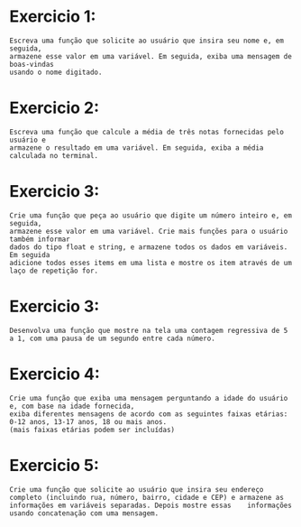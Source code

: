 	
# Exercicio 1:
    Escreva uma função que solicite ao usuário que insira seu nome e, em seguida,
	armazene esse valor em uma variável. Em seguida, exiba uma mensagem de boas-vindas
	usando o nome digitado.

# Exercicio 2:
	Escreva uma função que calcule a média de três notas fornecidas pelo usuário e
	armazene o resultado em uma variável. Em seguida, exiba a média calculada no terminal.

# Exercicio 3:
	Crie uma função que peça ao usuário que digite um número inteiro e, em seguida,
	armazene esse valor em uma variável. Crie mais funções para o usuário também informar 
	dados do tipo float e string, e armazene todos os dados em variáveis. Em seguida
	adicione todos esses items em uma lista e mostre os item através de um laço de repetição for. 

# Exercicio 3:
	Desenvolva uma função que mostre na tela uma contagem regressiva de 5 a 1, com uma pausa de um segundo entre cada número.

# Exercicio 4:
	Crie uma função que exiba uma mensagem perguntando a idade do usuário e, com base na idade fornecida,
	exiba diferentes mensagens de acordo com as seguintes faixas etárias: 0-12 anos, 13-17 anos, 18 ou mais anos.
	(mais faixas etárias podem ser incluídas)

# Exercicio 5:
	Crie uma função que solicite ao usuário que insira seu endereço completo (incluindo rua, número, bairro, cidade e CEP) e armazene as informações em variáveis separadas. Depois mostre essas 	informações usando concatenação com uma mensagem.